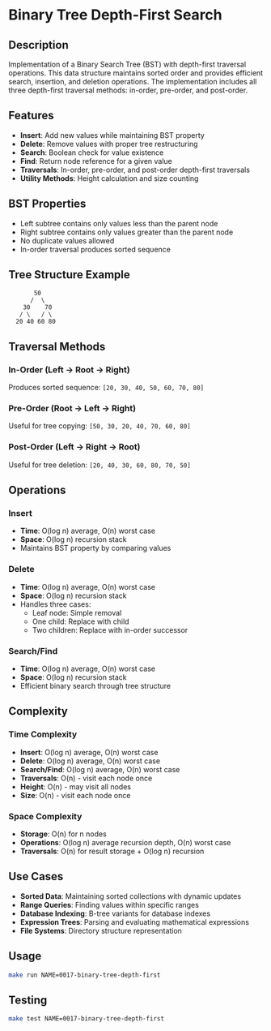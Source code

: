 # Binary Tree Depth-First Search

## Description

Implementation of a Binary Search Tree (BST) with depth-first traversal operations. This data structure maintains sorted order and provides efficient search, insertion, and deletion operations. The implementation includes all three depth-first traversal methods: in-order, pre-order, and post-order.

## Features

- **Insert**: Add new values while maintaining BST property
- **Delete**: Remove values with proper tree restructuring
- **Search**: Boolean check for value existence
- **Find**: Return node reference for a given value
- **Traversals**: In-order, pre-order, and post-order depth-first traversals
- **Utility Methods**: Height calculation and size counting

## BST Properties

- Left subtree contains only values less than the parent node
- Right subtree contains only values greater than the parent node
- No duplicate values allowed
- In-order traversal produces sorted sequence

## Tree Structure Example

```
       50
      /  \
    30    70
   / \   / \
  20 40 60 80
```

## Traversal Methods

### In-Order (Left → Root → Right)

Produces sorted sequence: `[20, 30, 40, 50, 60, 70, 80]`

### Pre-Order (Root → Left → Right)

Useful for tree copying: `[50, 30, 20, 40, 70, 60, 80]`

### Post-Order (Left → Right → Root)

Useful for tree deletion: `[20, 40, 30, 60, 80, 70, 50]`

## Operations

### Insert

- **Time**: O(log n) average, O(n) worst case
- **Space**: O(log n) recursion stack
- Maintains BST property by comparing values

### Delete

- **Time**: O(log n) average, O(n) worst case
- **Space**: O(log n) recursion stack
- Handles three cases:
  - Leaf node: Simple removal
  - One child: Replace with child
  - Two children: Replace with in-order successor

### Search/Find

- **Time**: O(log n) average, O(n) worst case
- **Space**: O(log n) recursion stack
- Efficient binary search through tree structure

## Complexity

### Time Complexity

- **Insert**: O(log n) average, O(n) worst case
- **Delete**: O(log n) average, O(n) worst case
- **Search/Find**: O(log n) average, O(n) worst case
- **Traversals**: O(n) - visit each node once
- **Height**: O(n) - may visit all nodes
- **Size**: O(n) - visit each node once

### Space Complexity

- **Storage**: O(n) for n nodes
- **Operations**: O(log n) average recursion depth, O(n) worst case
- **Traversals**: O(n) for result storage + O(log n) recursion

## Use Cases

- **Sorted Data**: Maintaining sorted collections with dynamic updates
- **Range Queries**: Finding values within specific ranges
- **Database Indexing**: B-tree variants for database indexes
- **Expression Trees**: Parsing and evaluating mathematical expressions
- **File Systems**: Directory structure representation

## Usage

```bash
make run NAME=0017-binary-tree-depth-first
```

## Testing

```bash
make test NAME=0017-binary-tree-depth-first
```
